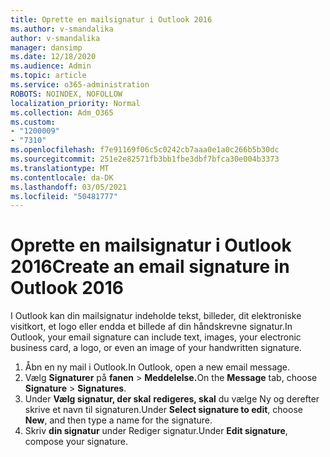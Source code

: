 ```yaml
---
title: Oprette en mailsignatur i Outlook 2016
ms.author: v-smandalika
author: v-smandalika
manager: dansimp
ms.date: 12/18/2020
ms.audience: Admin
ms.topic: article
ms.service: o365-administration
ROBOTS: NOINDEX, NOFOLLOW
localization_priority: Normal
ms.collection: Adm_O365
ms.custom:
- "1200009"
- "7310"
ms.openlocfilehash: f7e91169f06c5c0242cb7aaa0e1a0c266b5b30dc
ms.sourcegitcommit: 251e2e82571fb3bb1fbe3dbf7bfca30e004b3373
ms.translationtype: MT
ms.contentlocale: da-DK
ms.lasthandoff: 03/05/2021
ms.locfileid: "50481777"
---
```

# <a name="create-an-email-signature-in-outlook-2016"></a><span data-ttu-id="62669-102">Oprette en mailsignatur i Outlook 2016</span><span class="sxs-lookup"><span data-stu-id="62669-102">Create an email signature in Outlook 2016</span></span>

<span data-ttu-id="62669-103">I Outlook kan din mailsignatur indeholde tekst, billeder, dit elektroniske visitkort, et logo eller endda et billede af din håndskrevne signatur.</span><span class="sxs-lookup"><span data-stu-id="62669-103">In Outlook, your email signature can include text, images, your electronic business card, a logo, or even an image of your handwritten signature.</span></span>

1. <span data-ttu-id="62669-104">Åbn en ny mail i Outlook.</span><span class="sxs-lookup"><span data-stu-id="62669-104">In Outlook, open a new email message.</span></span>
2. <span data-ttu-id="62669-105">Vælg **Signaturer** på **fanen**  >  **Meddelelse.**</span><span class="sxs-lookup"><span data-stu-id="62669-105">On the **Message** tab, choose **Signature** > **Signatures**.</span></span>
3. <span data-ttu-id="62669-106">Under **Vælg signatur, der skal** **redigeres, skal** du vælge Ny og derefter skrive et navn til signaturen.</span><span class="sxs-lookup"><span data-stu-id="62669-106">Under **Select signature to edit**, choose **New**, and then type a name for the signature.</span></span>
4. <span data-ttu-id="62669-107">Skriv **din signatur** under Rediger signatur.</span><span class="sxs-lookup"><span data-stu-id="62669-107">Under **Edit signature**, compose your signature.</span></span>
